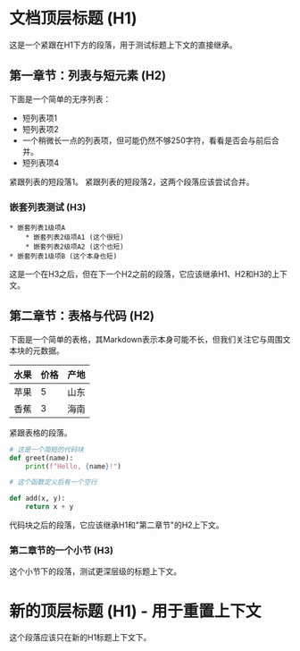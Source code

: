 # 文档顶层标题 (H1)

这是一个紧跟在H1下方的段落，用于测试标题上下文的直接继承。

## 第一章节：列表与短元素 (H2)

下面是一个简单的无序列表：
* 短列表项1
* 短列表项2
* 一个稍微长一点的列表项，但可能仍然不够250字符，看看是否会与前后合并。
* 短列表项4

紧跟列表的短段落1。
紧跟列表的短段落2，这两个段落应该尝试合并。

### 嵌套列表测试 (H3)
    * 嵌套列表1级项A
        * 嵌套列表2级项A1 (这个很短)
        * 嵌套列表2级项A2 (这个也短)
    * 嵌套列表1级项B (这个本身也短)

这是一个在H3之后，但在下一个H2之前的段落，它应该继承H1、H2和H3的上下文。

## 第二章节：表格与代码 (H2)

下面是一个简单的表格，其Markdown表示本身可能不长，但我们关注它与周围文本块的元数据。

| 水果   | 价格 | 产地   |
|------|----|------|
| 苹果   | 5  | 山东   |
| 香蕉   | 3  | 海南   |

紧跟表格的段落。

```python
# 这是一个简短的代码块
def greet(name):
    print(f"Hello, {name}!")

# 这个函数定义后有一个空行

def add(x, y):
    return x + y
```

代码块之后的段落，它应该继承H1和"第二章节"的H2上下文。

### 第二章节的一个小节 (H3)

这个小节下的段落，测试更深层级的标题上下文。

# 新的顶层标题 (H1) - 用于重置上下文

这个段落应该只在新的H1标题上下文下。
